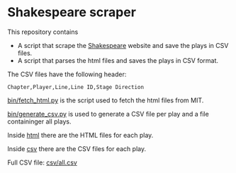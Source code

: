 # Shakespeare scraper

This repository contains 

- A script that scrape the [Shakespeare](http://shakespeare.mit.edu/) website and save the plays in CSV files.
- A script that parses the html files and saves the plays in CSV format.

The CSV files have the following header: 

    Chapter,Player,Line,Line ID,Stage Direction

[bin/fetch_html.py](bin/fetch_html.py) is the script used to fetch the html files from MIT.

[bin/generate_csv.py](bin/generate_csv.py) is used to generate a CSV file per play and a file containinger all plays.

Inside [html](html) there are the HTML files for each play.

Inside [csv](csv) there are the CSV files for each play.

Full CSV file: [csv/all.csv](csv/all.csv)
